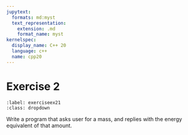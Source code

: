 ```yaml
---
jupytext:
  formats: md:myst
  text_representation:
    extension: .md
    format_name: myst
kernelspec:
  display_name: C++ 20
  language: c++
  name: cpp20
---
```


# Exercise 2

`````{exercise-start}
:label: exerciseex21
:class: dropdown
`````
Write a program that asks user for a mass, and replies with the energy equivalent of that amount.

`````{exercise-end}
`````


